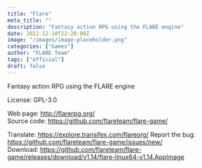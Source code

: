 ```yaml
---
title: "Flare"
meta_title: ""
description: "Fantasy action RPG using the FLARE engine"
date: 2022-12-10T22:28:00Z
image: "/images/image-placeholder.png"
categories: ["Games"]
author: "FLARE Team"
tags: ["official"]
draft: false
---
```


Fantasy action RPG using the FLARE engine

License: GPL-3.0

Web page: http://flarerpg.org/  
Source code: https://github.com/flareteam/flare-game/

Translate: https://explore.transifex.com/flareorg/
Report the bug: https://github.com/flareteam/flare-game/issues/new/   
Download: https://github.com/flareteam/flare-game/releases/download/v1.14/flare-linux64-v1.14.AppImage
